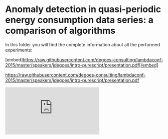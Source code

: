 # Anomaly detection in quasi-periodic energy consumption data series: a comparison of algorithms

In this folder you will find the complete information about all the performed experiments:

[embed]https://raw.githubusercontent.com/degoes-consulting/lambdaconf-2015/master/speakers/jdegoes/intro-purescript/presentation.pdf[/embed]

https://raw.githubusercontent.com/degoes-consulting/lambdaconf-2015/master/speakers/jdegoes/intro-purescript/presentation.pdf

<embed src="https://raw.githubusercontent.com/degoes-consulting/lambdaconf-2015/master/speakers/jdegoes/intro-purescript/presentation.pdf" type="application/pdf">



<object data="https://raw.githubusercontent.com/degoes-consulting/lambdaconf-2015/master/speakers/jdegoes/intro-purescript/presentation.pdf" type="application/pdf" width="100%"> 
</object>

